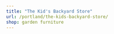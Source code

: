 ```yaml
---
title: "The Kid's Backyard Store"
url: /portland/the-kids-backyard-store/
shop: garden furniture
---
```

